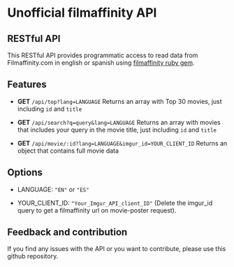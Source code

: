 # Unofficial filmaffinity API

## RESTful API
This RESTful API provides programmatic access to read data from Filmaffinity.com in english or spanish using [filmaffinity ruby gem](https://rubygems.org/gems/filmaffinity).

## Features
 - **GET** ```/api/top?lang=LANGUAGE```
 Returns an array with Top 30 movies, just including ```id``` and ```title```

 - **GET** ```/api/search?q=query&lang=LANGUAGE```
 Returns an array with movies that includes your query in the movie title, just including ```id``` and ```title```

 - **GET** ```/api/movie/:id?lang=LANGUAGE&imgur_id=YOUR_CLIENT_ID```
 Returns an object that contains full movie data

## Options
 - LANGUAGE: ```"EN"``` or ```"ES"```

 - YOUR_CLIENT_ID: ```"Your_Imgur_API_client_ID"``` (Delete the imgur_id query to get a filmaffinity url on movie-poster request).

## Feedback and contribution
If you find any issues with the API or you want to contribute, please use this github repository.
